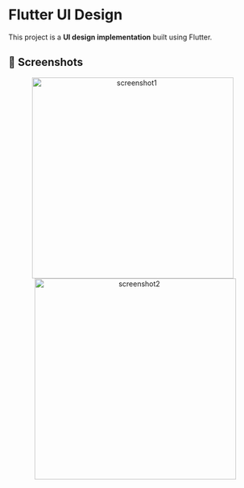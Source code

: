 # Flutter UI Design 

This project is a **UI design implementation** built using Flutter.

## 📸 Screenshots
<p align="center">
  <img src="https://github.com/user-attachments/assets/9916e1e6-fd7d-492a-9bb4-e419bb8f3509" alt="screenshot1" height="400" style="margin-right: 10px;">
  <img src="https://github.com/user-attachments/assets/dcd470b8-34b5-4436-abd8-c808092fa2df" alt="screenshot2" height="400">
</p>
